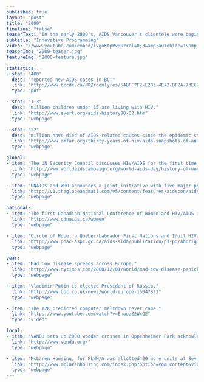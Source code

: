 ```yaml
---
published: true
layout: "post"
title: "2000"
timeline: "false"
teaserText: "In the early 2000's, AIDS Vancouver's clientele were beginning to live longer and their needs were becoming more complex. This is the story of how AIDS Vancouver lead the response with innovative programming"
subtitle: "Innovative Programming"
video: "//www.youtube.com/embed/lvgoKtpPvRU?rel=0;3&amp;autohide=1&amp;showinfo=0"
teaserImg: "2000-teaser.jpg"
featureImg: "2000-feature.jpg"

statistics:
- stat: "400"
  desc: "reported new AIDS cases in BC."
  link: "http://www.bccdc.ca/NR/rdonlyres/54BFF7F2-E283-4E72-BF2A-73EC2813F0D1/0/HIV_Annual_Report_2011_20111011.pdf"
  type: "pdf"

- stat: "1.3"
  desc: "million children under 15 are living with HIV."
  link: "http://www.avert.org/aids-history98-02.htm"
  type: "webpage"

- stat: "22"
  desc: "million have died of AIDS-related causes since the epidemic started."
  link: "http://www.amfar.org/thirty-years-of-hiv/aids-snapshots-of-an-epidemic/"
  type: "webpage"

global:
- item: "The UN Security Council discusses HIV/AIDS for the first time."
  link: "http://www.worldaidscampaign.org/world-aids-day/history-of-world-aids-day/"
  type: "webpage"

- item: "UNAIDS and WHO announces a joint initiative with five major pharmaceutical manufacturers to negotiate reduced prices for AIDS drugs in developing countries."
  link: "http://v1.theglobeandmail.com/v5/content/features/aidscon/aidscon.html"
  type: "webpage"

national:
- item: "The first Canadian National Conference of Women and HIV/AIDS is held."
  link: "http://www.cdnaids.ca/women"
  type: "webpage"

- item: "Circle of Hope, a Quebec/Labrador First Nations and Inuit HIV/AIDS Strategy, is published."
  link: "http://www.phac-aspc.gc.ca/aids-sida/publication/ps-pd/aboriginal-autochtones/chapter-chapitre-6-eng.php"
  type: "webpage"

year:
- item: "Mad Cow disease spreads across Europe."
  link: "http://www.nytimes.com/2000/12/01/world/mad-cow-disease-panicking-europe-as-incidents-rise.html"
  type: "webpage"

- item: "Vladimir Putin is elected President of Russia."
  link: "http://www.bbc.co.uk/news/world-europe-15047823"
  type: "webpage"

- item: "The Y2K predicted computer meltdown never came."
  link: "https://www.youtube.com/watch?v=EhaoaZ2WxQE"
  type: "video"

local:
- item: "VANDU sets up 2000 wooden crosses in Oppenheimer Park acknowledging all the Vancouver Downtown East Side deaths."
  link: "http://www.vandu.org/"
  type: "webpage"

- item: "McLaren Housing, for PLWH/A was allotted 20 more units at Seymour Place, under the administration of Affordable Housing Society and 10 units at Mole Hill Community Housing Society in 2002."
  link: "http://www.mclarenhousing.com/index.php?option=com_content&view=article&id=46&Itemid=53"
  type: "webpage"
---
```

